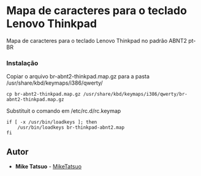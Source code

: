 # Mapa de caracteres para o teclado Lenovo Thinkpad

Mapa de caracteres para o teclado Lenovo Thinkpad no padrão ABNT2 pt-BR

### Instalação

Copiar o arquivo br-abnt2-thinkpad.map.gz para a pasta /usr/share/kbd/keymaps/i386/qwerty/

```
cp br-abnt2-thinkpad.map.gz /usr/share/kbd/keymaps/i386/qwerty/br-abnt2-thinkpad.map.gz
```

Substituit o comando em /etc/rc.d/rc.keymap
```
if [ -x /usr/bin/loadkeys ]; then
    /usr/bin/loadkeys br-thinkpad-abnt2.map
fi
```

## Autor

* **Mike Tatsuo** - [MikeTatsuo](https://github.com/MikeTatsuo)